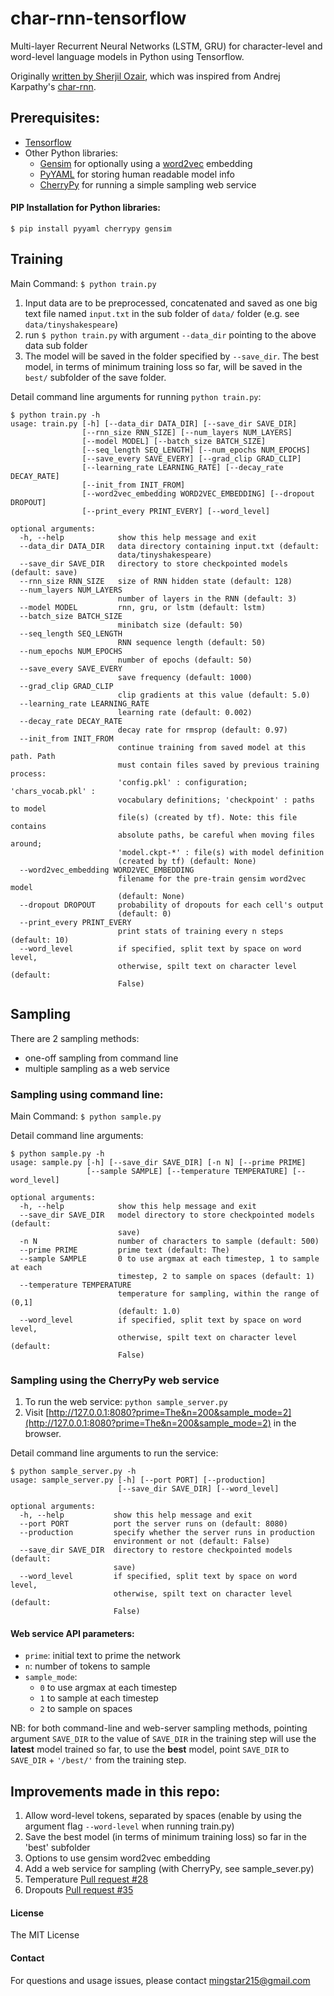 # char-rnn-tensorflow

Multi-layer Recurrent Neural Networks (LSTM, GRU) for character-level and word-level language models in Python using Tensorflow.

Originally [written by Sherjil Ozair](https://github.com/sherjilozair/char-rnn-tensorflow), which was inspired from Andrej Karpathy's [char-rnn](https://github.com/karpathy/char-rnn).

## Prerequisites:


- [Tensorflow](http://www.tensorflow.org)
- Other Python libraries:
    - [Gensim](https://radimrehurek.com/gensim/) for optionally using a [word2vec](https://radimrehurek.com/gensim/models/word2vec.html) embedding
    - [PyYAML](http://pyyaml.org/) for storing human readable model info
    - [CherryPy](http://www.cherrypy.org/) for running a simple sampling web service

#### PIP Installation for Python libraries:

```
$ pip install pyyaml cherrypy gensim
```

## Training

Main Command: `$ python train.py`

1. Input data are to be preprocessed, concatenated and saved as one big text file named `input.txt`
in the sub folder of `data/` folder (e.g. see `data/tinyshakespeare`)
2. run `$ python train.py` with argument `--data_dir` pointing to the above data sub folder
3. The model will be saved in the folder specified by `--save_dir`. The best model, in terms of
minimum training loss so far, will be saved in the `best/`
subfolder of the save folder.

Detail command line arguments for running `python train.py`:

```
$ python train.py -h
usage: train.py [-h] [--data_dir DATA_DIR] [--save_dir SAVE_DIR]
                [--rnn_size RNN_SIZE] [--num_layers NUM_LAYERS]
                [--model MODEL] [--batch_size BATCH_SIZE]
                [--seq_length SEQ_LENGTH] [--num_epochs NUM_EPOCHS]
                [--save_every SAVE_EVERY] [--grad_clip GRAD_CLIP]
                [--learning_rate LEARNING_RATE] [--decay_rate DECAY_RATE]
                [--init_from INIT_FROM]
                [--word2vec_embedding WORD2VEC_EMBEDDING] [--dropout DROPOUT]
                [--print_every PRINT_EVERY] [--word_level]

optional arguments:
  -h, --help            show this help message and exit
  --data_dir DATA_DIR   data directory containing input.txt (default:
                        data/tinyshakespeare)
  --save_dir SAVE_DIR   directory to store checkpointed models (default: save)
  --rnn_size RNN_SIZE   size of RNN hidden state (default: 128)
  --num_layers NUM_LAYERS
                        number of layers in the RNN (default: 3)
  --model MODEL         rnn, gru, or lstm (default: lstm)
  --batch_size BATCH_SIZE
                        minibatch size (default: 50)
  --seq_length SEQ_LENGTH
                        RNN sequence length (default: 50)
  --num_epochs NUM_EPOCHS
                        number of epochs (default: 50)
  --save_every SAVE_EVERY
                        save frequency (default: 1000)
  --grad_clip GRAD_CLIP
                        clip gradients at this value (default: 5.0)
  --learning_rate LEARNING_RATE
                        learning rate (default: 0.002)
  --decay_rate DECAY_RATE
                        decay rate for rmsprop (default: 0.97)
  --init_from INIT_FROM
                        continue training from saved model at this path. Path
                        must contain files saved by previous training process:
                        'config.pkl' : configuration; 'chars_vocab.pkl' :
                        vocabulary definitions; 'checkpoint' : paths to model
                        file(s) (created by tf). Note: this file contains
                        absolute paths, be careful when moving files around;
                        'model.ckpt-*' : file(s) with model definition
                        (created by tf) (default: None)
  --word2vec_embedding WORD2VEC_EMBEDDING
                        filename for the pre-train gensim word2vec model
                        (default: None)
  --dropout DROPOUT     probability of dropouts for each cell's output
                        (default: 0)
  --print_every PRINT_EVERY
                        print stats of training every n steps (default: 10)
  --word_level          if specified, split text by space on word level,
                        otherwise, spilt text on character level (default:
                        False)
```



## Sampling

There are 2 sampling methods:
* one-off sampling from command line
* multiple sampling as a web service

### Sampling using command line:

Main Command: `$ python sample.py`

Detail command line arguments:
```
$ python sample.py -h
usage: sample.py [-h] [--save_dir SAVE_DIR] [-n N] [--prime PRIME]
                 [--sample SAMPLE] [--temperature TEMPERATURE] [--word_level]

optional arguments:
  -h, --help            show this help message and exit
  --save_dir SAVE_DIR   model directory to store checkpointed models (default:
                        save)
  -n N                  number of characters to sample (default: 500)
  --prime PRIME         prime text (default: The)
  --sample SAMPLE       0 to use argmax at each timestep, 1 to sample at each
                        timestep, 2 to sample on spaces (default: 1)
  --temperature TEMPERATURE
                        temperature for sampling, within the range of (0,1]
                        (default: 1.0)
  --word_level          if specified, split text by space on word level,
                        otherwise, spilt text on character level (default:
                        False)
```


### Sampling using the CherryPy web service

1. To run the web service: `python sample_server.py`
2. Visit [http://127.0.0.1:8080?prime=The&n=200&sample_mode=2](http://127.0.0.1:8080?prime=The&n=200&sample_mode=2) in the browser.

Detail command line arguments to run the service:
```
$ python sample_server.py -h
usage: sample_server.py [-h] [--port PORT] [--production]
                        [--save_dir SAVE_DIR] [--word_level]

optional arguments:
  -h, --help           show this help message and exit
  --port PORT          port the server runs on (default: 8080)
  --production         specify whether the server runs in production
                       environment or not (default: False)
  --save_dir SAVE_DIR  directory to restore checkpointed models (default:
                       save)
  --word_level         if specified, split text by space on word level,
                       otherwise, spilt text on character level (default:
                       False)
```

#### Web service API parameters:

* `prime`: initial text to prime the network
* `n`: number of tokens to sample
* `sample_mode`:
    * `0` to use argmax at each timestep
    * `1` to sample at each timestep
    * `2` to sample on spaces
    
    
NB: for both command-line and web-server sampling methods, pointing argument `SAVE_DIR` to
the value of `SAVE_DIR` in the training step will use the **latest** model trained so far, to use the **best** model, point
`SAVE_DIR` to `SAVE_DIR` + `'/best/'` from the training step.    


## Improvements made in this repo:

1. Allow word-level tokens, separated by spaces (enable by using the argument flag `--word-level` when running train.py)
1. Save the best model (in terms of minimum training loss) so far in the 'best' subfolder
1. Options to use gensim word2vec embedding
1. Add a web service for sampling (with CherryPy, see sample_sever.py)
1. Temperature [Pull request #28](https://github.com/sherjilozair/char-rnn-tensorflow/pull/28)
1. Dropouts [Pull request #35](https://github.com/sherjilozair/char-rnn-tensorflow/pull/35)



#### License

The MIT License

#### Contact

For questions and usage issues, please contact mingstar215@gmail.com

